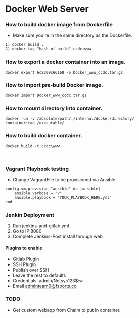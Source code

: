 # Docker Web Server

### How to build docker image from Dockerfile
* Make sure you're in the same directory as the Dockerfile.
```
1) docker build .
2) docker tag "hash of build" ccdc:www
```

### How to export a docker container into an image.
```
docker export 6c2209c66168 -o Docker_www_ccdc.tar.gz                                    
```

### How to import pre-build Docker image.
```
docker import Docker_www_ccdc.tar.gz
```

### How to mount directory into container.
```
docker run -v /absolute/path/:/internal/docker/directory/ container:tag /executable/
```

### How to build docker container.

```
docker build -t ccdc\www .
```

<br />

### Vagrant Playbook testing
* Change VagrantFile to be provisioned via Ansible.

```
config.vm.provision "ansible" do |ansible|
    ansible.verbose = "v"
    ansible.playbook = "YOUR_PLAYBOOK_HERE.yml"
end
```

### Jenkin Deployment
1) Run jenkins-and-gitlab.yml
2) Go to IP:8080
3) Complete Jenkins-Post install through web

#### Plugins to enable
* Gitlab Plugin
* SSH Plugin
* Publish over SSH
* Leave the rest to defaults
* Credentials: admin/Netsys123$:w
* Email adminteam0@fsports.co

### TODO
* Get custom webapp from Chaim to put in container.
